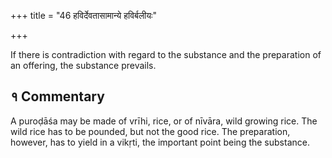 +++
title = "46 हविर्देवतासामान्ये हविर्बलीयः"

+++

If there is contradiction with regard to the substance and the preparation of an offering, the substance prevails.

## १ Commentary

A puroḍāśa may be made of vrīhi, rice, or of nīvāra, wild growing rice. The wild rice has to be pounded, but not the good rice. The preparation, however, has to yield in a vikṛti, the important point being the substance.
